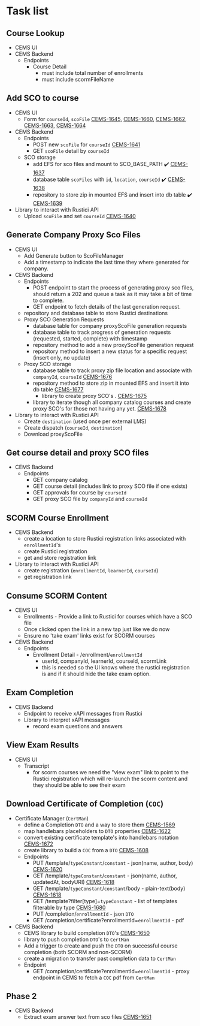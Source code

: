 # Task list

## Course Lookup
- CEMS UI
- CEMS Backend
  - Endpoints
    - Course Detail
      - must include total number of enrollments
      - must include scormFileName

## Add SCO to course
- CEMS UI
  - Form for `courseId`, `scoFile` [CEMS-1645], [CEMS-1660], [CEMS-1662], [CEMS-1663], [CEMS-1664]
- CEMS Backend
  - Endpoints
    - POST new `scoFile` for `courseId` [CEMS-1641]
    - GET `scoFile` detail by `courseId`
  - SCO storage
    - add EFS for sco files and mount to SCO_BASE_PATH ✔️ [CEMS-1637]
    - database table `scoFiles` with `id`, `location`, `courseId` ✔️ [CEMS-1638]
    - repository to store zip in mounted EFS and insert into db table ✔️ [CEMS-1639]
- Library to interact with Rustici API
  - Upload `scoFile` and set `courseId` [CEMS-1640]

## Generate Company Proxy Sco Files
- CEMS UI
  - Add Generate button to ScoFileManager
  - Add a timestamp to indicate the last time they where generated for company.
- CEMS Backend
  - Endpoints
    - POST endpoint to start the process of generating proxy sco files, should return a 202 and queue a task as it may take a bit of time to complete.
    - GET endpoint to fetch details of the last generation request.
  - repository and database table to store Rustici destinations
  - Proxy SCO Generation Requests
    - database table for company proxyScoFile generation requests
    - database table to track progress of generation requests (requested, started, complete) with timestamp
    - repository method to add a new proxyScoFile generation request
    - repository method to insert a new status for a specific request (insert only, no update)
  - Proxy SCO storage
    - database table to track proxy zip file location and associate with `companyId`, `courseId` [CEMS-1676]
    - repository method to store zip in mounted EFS and insert it into db table [CEMS-1677]
        - library to create proxy SCO's . [CEMS-1675]
    - library to iterate though all company catalog courses and create proxy SCO's for those not having any yet. [CEMS-1678]
- Library to interact with Rustici API
  - Create `destination` (used once per external LMS)
  - Create dispatch (`courseId`, `destination`)
  - Download proxyScoFile

## Get course detail and proxy SCO files
- CEMS Backend
  - Endpoints
    - GET company catalog
    - GET course detail (includes link to proxy SCO file if one exists)
    - GET approvals for course by `courseId`
    - GET proxy SCO file by `companyId` and `courseId`

## SCORM Course Enrollment
- CEMS Backend
  - create a location to store Rustici registration links associated with `enrollmentId`'s
  - create Rustici registration
  - get and store registration link
- Library to interact with Rustici API
  - create registration (`enrollmentId`, `learnerId`, `courseId`)
  - get registration link

## Consume SCORM Content
- CEMS UI
  - Enrollments - Provide a link to Rustici for courses which have a SCO file
  - Once clicked open the link in a new tap just like we do now
  - Ensure no 'take exam' links exist for SCORM courses
- CEMS Backend
  - Endpoints
    - Enrollment Detail - /enrollment/`enrollmentId`
      - userId, companyId, learnerId, courseId, scormLink
      - this is needed so the UI knows where the rustici registration is and if it should hide the take exam option.

## Exam Completion
- CEMS Backend
  - Endpoint to receive xAPI messages from Rustici
  - Library to interpret xAPI messages
    - record exam questions and answers

## View Exam Results
- CEMS UI
  - Transcript
    - for scorm courses we need the "view exam" link to point to the Rustici registration which will re-launch the scorm content and they should be able to see their exam

## Download Certificate of Completion (`COC`)
- Certificate Manager (`CertMan`)
  - define a Completion `DTO` and a way to store them [CEMS-1569]
  - map handlebars placeholders to `DTO` properties [CEMS-1622]
  - convert existing certificate template's into handlebars notation [CEMS-1672]
  - create library to build a `COC` from a `DTO` [CEMS-1608]
  - Endpoints
    - PUT /template/`typeConstant`/`constant` - json(name, author, body) [CEMS-1620]
    - GET /template/`typeConstant`/`constant` - json(name, author, updatedAt, bodyURI) [CEMS-1618]
    - GET /template/`typeConstant`/`constant`/body - plain-text(body) [CEMS-1618]
    - GET /template?filter[type]=`typeConstant` - list of templates filterable by type [CEMS-1680]
    - PUT /completion/`enrollmentId` - json `DTO`
    - GET /completion/certificate?enrollmentId=`enrollmentId` - pdf
- CEMS Backend
  - CEMS library to build completion `DTO`'s [CEMS-1650]
  - library to push completion `DTO`'s to `CertMan`
  - Add a trigger to create and push the `DTO` on successful course completion (both SCORM and non-SCORM)
  - create a migration to transfer past completion data to `CertMan`
  - Endpoint
    - GET /completion/certificate?enrollmentId=`enrollmentId` - proxy endpoint in CEMS to fetch a `COC` pdf from `CertMan`

## Phase 2
- CEMS Backend
  - Extract exam answer text from sco files [CEMS-1651]

[CEMS-1569]: https://homeceu.atlassian.net/browse/CEMS-1569
[CEMS-1608]: https://homeceu.atlassian.net/browse/CEMS-1608
[CEMS-1618]: https://homeceu.atlassian.net/browse/CEMS-1618
[CEMS-1620]: https://homeceu.atlassian.net/browse/CEMS-1620
[CEMS-1622]: https://homeceu.atlassian.net/browse/CEMS-1622
[CEMS-1637]: https://homeceu.atlassian.net/browse/CEMS-1637
[CEMS-1638]: https://homeceu.atlassian.net/browse/CEMS-1638
[CEMS-1639]: https://homeceu.atlassian.net/browse/CEMS-1639
[CEMS-1640]: https://homeceu.atlassian.net/browse/CEMS-1640
[CEMS-1641]: https://homeceu.atlassian.net/browse/CEMS-1641
[CEMS-1645]: https://homeceu.atlassian.net/browse/CEMS-1645
[CEMS-1650]: https://homeceu.atlassian.net/browse/CEMS-1650
[CEMS-1651]: https://homeceu.atlassian.net/browse/CEMS-1651
[CEMS-1660]: https://homeceu.atlassian.net/browse/CEMS-1660
[CEMS-1662]: https://homeceu.atlassian.net/browse/CEMS-1662
[CEMS-1663]: https://homeceu.atlassian.net/browse/CEMS-1663
[CEMS-1664]: https://homeceu.atlassian.net/browse/CEMS-1664
[CEMS-1672]: https://homeceu.atlassian.net/browse/CEMS-1672
[CEMS-1675]: https://homeceu.atlassian.net/browse/CEMS-1675
[CEMS-1676]: https://homeceu.atlassian.net/browse/CEMS-1676
[CEMS-1677]: https://homeceu.atlassian.net/browse/CEMS-1677
[CEMS-1678]: https://homeceu.atlassian.net/browse/CEMS-1678
[CEMS-1680]: https://homeceu.atlassian.net/browse/CEMS-1680
